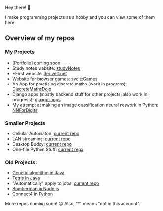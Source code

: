 Hey there! 👋

I make programming projects as a hobby and you can view some of them here:

## Overview of my repos
### My Projects
- [Portfolio] coming soon
- Study notes website: [studyNotes](https://github.com/uzairarif5/studyNotes.git)
- *First website: [deriveit.net](https://github.com/deriveitCreator/deriveit)
- Website for browser games: [svelteGames](https://github.com/uzairarif5/svelteGames)
- An App for practising discrete maths (work in progress): [DiscreteMathsDojo](https://github.com/uzairarif5/DiscreteMathsDojo)
- Django apps (mostly backend stuff for other projects; also work in progress): [django-apps](https://github.com/uzairarif5/django_apps)
- My attempt at making an image classification neural network in Python: [NNForDigits](https://github.com/uzairarif5/NNForDigits)

### Smaller Projects
- Cellular Automaton: [current repo](https://github.com/uzairarif5/cellular_automaton)
- LAN streaming: [current repo](https://github.com/deriveitCreator/localStream)
- Desktop Buddy: [current repo](https://github.com/deriveitCreator/desktopBuddy)
- One-file Python Stuff: [current repo](https://github.com/uzairarif5/oneFilePython)

### Old Projects:
- [Genetic algorithm in Java](https://github.com/uzairarif5/trashbotAI)
- [Tetris in Java](https://github.com/uzairarif5/Tetris)
- "Automatically" apply to jobs: [current repo](https://github.com/uzairarif5/autoApply)
- [Bomberman in Node.js](https://github.com/uzairarif5/bomberman)
- [Connect4 in Python](https://github.com/uzairarif5/Connect4)

More repos coming soon! 😊
Also, "*" means "not in this account".
